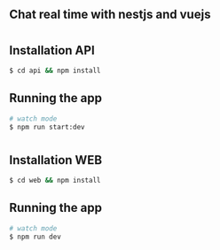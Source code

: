 ## Chat real time with nestjs and vuejs

#

## Installation API

```bash
$ cd api && npm install
```

## Running the app

```bash
# watch mode
$ npm run start:dev
```

#

## Installation WEB

```bash
$ cd web && npm install
```

## Running the app

```bash
# watch mode
$ npm run dev
```
